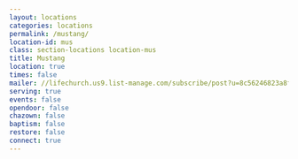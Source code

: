 ```yaml
---
layout: locations
categories: locations
permalink: /mustang/
location-id: mus
class: section-locations location-mus
title: Mustang
location: true
times: false
mailer: //lifechurch.us9.list-manage.com/subscribe/post?u=8c56246823a8fb1f50457249c&amp;id=fb43e8ad08
serving: true
events: false
opendoor: false
chazown: false
baptism: false
restore: false
connect: true
---
```

